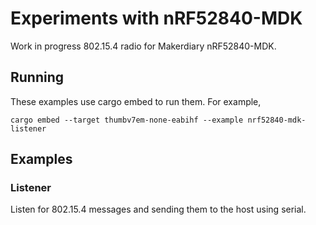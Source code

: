 # Experiments with nRF52840-MDK

Work in progress 802.15.4 radio for Makerdiary nRF52840-MDK.

## Running

These examples use cargo embed to run them. For example,

```
cargo embed --target thumbv7em-none-eabihf --example nrf52840-mdk-listener
```

## Examples

### Listener

Listen for 802.15.4 messages and sending them to the host using serial.
